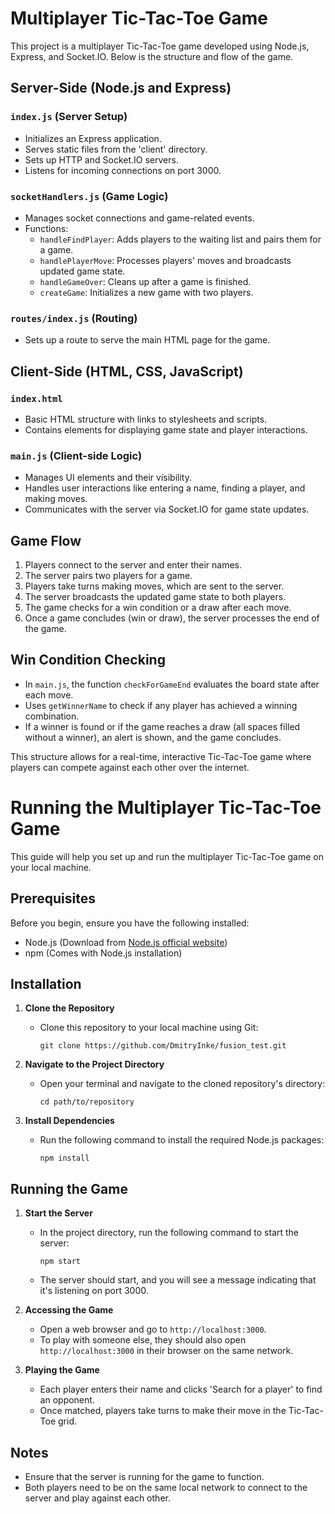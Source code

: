 # Multiplayer Tic-Tac-Toe Game

This project is a multiplayer Tic-Tac-Toe game developed using Node.js, Express, and Socket.IO. Below is the structure and flow of the game.

## Server-Side (Node.js and Express)

### `index.js` (Server Setup)
- Initializes an Express application.
- Serves static files from the 'client' directory.
- Sets up HTTP and Socket.IO servers.
- Listens for incoming connections on port 3000.

### `socketHandlers.js` (Game Logic)
- Manages socket connections and game-related events.
- Functions:
  - `handleFindPlayer`: Adds players to the waiting list and pairs them for a game.
  - `handlePlayerMove`: Processes players' moves and broadcasts updated game state.
  - `handleGameOver`: Cleans up after a game is finished.
  - `createGame`: Initializes a new game with two players.

### `routes/index.js` (Routing)
- Sets up a route to serve the main HTML page for the game.

## Client-Side (HTML, CSS, JavaScript)

### `index.html`
- Basic HTML structure with links to stylesheets and scripts.
- Contains elements for displaying game state and player interactions.

### `main.js` (Client-side Logic)
- Manages UI elements and their visibility.
- Handles user interactions like entering a name, finding a player, and making moves.
- Communicates with the server via Socket.IO for game state updates.

## Game Flow
1. Players connect to the server and enter their names.
2. The server pairs two players for a game.
3. Players take turns making moves, which are sent to the server.
4. The server broadcasts the updated game state to both players.
5. The game checks for a win condition or a draw after each move.
6. Once a game concludes (win or draw), the server processes the end of the game.

## Win Condition Checking
- In `main.js`, the function `checkForGameEnd` evaluates the board state after each move.
- Uses `getWinnerName` to check if any player has achieved a winning combination.
- If a winner is found or if the game reaches a draw (all spaces filled without a winner), an alert is shown, and the game concludes.

This structure allows for a real-time, interactive Tic-Tac-Toe game where players can compete against each other over the internet.

# Running the Multiplayer Tic-Tac-Toe Game

This guide will help you set up and run the multiplayer Tic-Tac-Toe game on your local machine.

## Prerequisites

Before you begin, ensure you have the following installed:
- Node.js (Download from [Node.js official website](https://nodejs.org/))
- npm (Comes with Node.js installation)

## Installation

1. **Clone the Repository**
   - Clone this repository to your local machine using Git:
     ```
     git clone https://github.com/DmitryInke/fusion_test.git
     ```

2. **Navigate to the Project Directory**
   - Open your terminal and navigate to the cloned repository's directory:
     ```
     cd path/to/repository
     ```

3. **Install Dependencies**
   - Run the following command to install the required Node.js packages:
     ```
     npm install
     ```

## Running the Game

1. **Start the Server**
   - In the project directory, run the following command to start the server:
     ```
     npm start
     ```
   - The server should start, and you will see a message indicating that it's listening on port 3000.

2. **Accessing the Game**
   - Open a web browser and go to `http://localhost:3000`.
   - To play with someone else, they should also open `http://localhost:3000` in their browser on the same network.

3. **Playing the Game**
   - Each player enters their name and clicks 'Search for a player' to find an opponent.
   - Once matched, players take turns to make their move in the Tic-Tac-Toe grid.

## Notes
- Ensure that the server is running for the game to function.
- Both players need to be on the same local network to connect to the server and play against each other.


